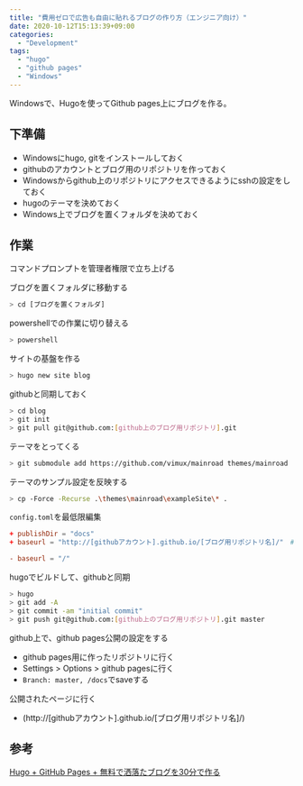 ```yaml
---
title: "費用ゼロで広告も自由に貼れるブログの作り方（エンジニア向け）"
date: 2020-10-12T15:13:39+09:00
categories:
  - "Development"
tags:
  - "hugo"
  - "github pages"
  - "Windows"
---
```


Windowsで、Hugoを使ってGithub pages上にブログを作る。

<!--more-->

## 下準備
- Windowsにhugo, gitをインストールしておく
- githubのアカウントとブログ用のリポジトリを作っておく
- Windowsからgithub上のリポジトリにアクセスできるようにsshの設定をしておく
- hugoのテーマを決めておく
- Windows上でブログを置くフォルダを決めておく

## 作業
コマンドプロンプトを管理者権限で立ち上げる

ブログを置くフォルダに移動する
```sh
> cd [ブログを置くフォルダ]
```

powershellでの作業に切り替える
```sh
> powershell
```

サイトの基盤を作る
```sh
> hugo new site blog
```

githubと同期しておく
```sh
> cd blog
> git init
> git pull git@github.com:[github上のブログ用リポジトリ].git
```

テーマをとってくる
```sh
> git submodule add https://github.com/vimux/mainroad themes/mainroad
```

テーマのサンプル設定を反映する
```sh
> cp -Force -Recurse .\themes\mainroad\exampleSite\* .
```

`config.toml`を最低限編集

```toml:config.toml
+ publishDir = "docs"
+ baseurl = "http://[githubアカウント].github.io/[ブログ用リポジトリ名]/"　# "https"はだめ、最後に"/"必須なので注意

- baseurl = "/"
```

hugoでビルドして、githubと同期
```sh
> hugo
> git add -A
> git commit -am "initial commit"
> git push git@github.com:[github上のブログ用リポジトリ].git master
```

github上で、github pages公開の設定をする
- github pages用に作ったリポジトリに行く
- Settings > Options > github pagesに行く
- `Branch: master, /docs`でsaveする

公開されたページに行く
- (http://[githubアカウント].github.io/[ブログ用リポジトリ名]/)

## 参考
[Hugo + GitHub Pages + 無料で洒落たブログを30分で作る](https://qiita.com/yotsak/items/017734d5f873f4f194d4)